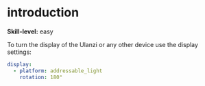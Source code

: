# introduction

**Skill-level:** easy

To turn the display of the Ulanzi or any other device use the display settings:

```yaml
display:
  - platform: addressable_light
    rotation: 180°
```